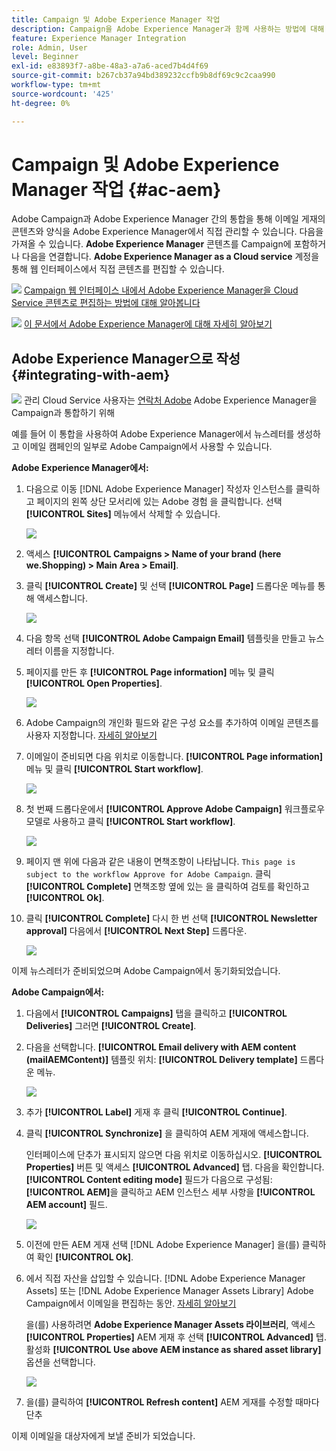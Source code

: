 ```yaml
---
title: Campaign 및 Adobe Experience Manager 작업
description: Campaign을 Adobe Experience Manager과 함께 사용하는 방법에 대해 알아보기
feature: Experience Manager Integration
role: Admin, User
level: Beginner
exl-id: e83893f7-a8be-48a3-a7a6-aced7b4d4f69
source-git-commit: b267cb37a94bd389232ccfb9b8df69c9c2caa990
workflow-type: tm+mt
source-wordcount: '425'
ht-degree: 0%

---
```


# Campaign 및 Adobe Experience Manager 작업 {#ac-aem}

Adobe Campaign과 Adobe Experience Manager 간의 통합을 통해 이메일 게재의 콘텐츠와 양식을 Adobe Experience Manager에서 직접 관리할 수 있습니다. 다음을 가져올 수 있습니다. **Adobe Experience Manager** 콘텐츠를 Campaign에 포함하거나 다음을 연결합니다. **Adobe Experience Manager as a Cloud service** 계정을 통해 웹 인터페이스에서 직접 콘텐츠를 편집할 수 있습니다.

![](../assets/do-not-localize/book.png) [Campaign 웹 인터페이스 내에서 Adobe Experience Manager을 Cloud Service 콘텐츠로 편집하는 방법에 대해 알아봅니다](https://experienceleague.adobe.com/docs/campaign-web/v8/msg/email/content/integrations/aem-content.html?lang=en)

![](../assets/do-not-localize/book.png) [이 문서에서 Adobe Experience Manager에 대해 자세히 알아보기](https://experienceleague.adobe.com/docs/experience-manager-65/administering/integration/campaignonpremise.html#aem-and-adobe-campaign-integration-workflow)

## Adobe Experience Manager으로 작성 {#integrating-with-aem}

![](../assets/do-not-localize/speech.png)  관리 Cloud Service 사용자는 [연락처 Adobe](../start/campaign-faq.md#support) Adobe Experience Manager을 Campaign과 통합하기 위해

예를 들어 이 통합을 사용하여 Adobe Experience Manager에서 뉴스레터를 생성하고 이메일 캠페인의 일부로 Adobe Campaign에서 사용할 수 있습니다.

**Adobe Experience Manager에서:**

1. 다음으로 이동 [!DNL Adobe Experience Manager] 작성자 인스턴스를 클릭하고 페이지의 왼쪽 상단 모서리에 있는 Adobe 경험 을 클릭합니다. 선택 **[!UICONTROL Sites]** 메뉴에서 삭제할 수 있습니다.

   ![](assets/aem_authoring_1.png)

1. 액세스 **[!UICONTROL Campaigns > Name of your brand (here we.Shopping) > Main Area > Email]**.

1. 클릭 **[!UICONTROL Create]** 및 선택 **[!UICONTROL Page]** 드롭다운 메뉴를 통해 액세스합니다.

   ![](assets/aem_authoring_2.png)

1. 다음 항목 선택 **[!UICONTROL Adobe Campaign Email]** 템플릿을 만들고 뉴스레터 이름을 지정합니다.

1. 페이지를 만든 후 **[!UICONTROL Page information]** 메뉴 및 클릭 **[!UICONTROL Open Properties]**.

   ![](assets/aem_authoring_3.png)

1. Adobe Campaign의 개인화 필드와 같은 구성 요소를 추가하여 이메일 콘텐츠를 사용자 지정합니다. [자세히 알아보기](https://experienceleague.adobe.com/docs/experience-manager-65/content/sites/authoring/aem-adobe-campaign/campaign.html?lang=en#editing-email-content)

1. 이메일이 준비되면 다음 위치로 이동합니다. **[!UICONTROL Page information]** 메뉴 및 클릭 **[!UICONTROL Start workflow]**.

   ![](assets/aem_authoring_4.png)

1. 첫 번째 드롭다운에서 **[!UICONTROL Approve Adobe Campaign]** 워크플로우 모델로 사용하고 클릭 **[!UICONTROL Start workflow]**.

   ![](assets/aem_authoring_5.png)

1. 페이지 맨 위에 다음과 같은 내용이 면책조항이 나타납니다. `This page is subject to the workflow Approve for Adobe Campaign`. 클릭 **[!UICONTROL Complete]** 면책조항 옆에 있는 을 클릭하여 검토를 확인하고 **[!UICONTROL Ok]**.

1. 클릭 **[!UICONTROL Complete]** 다시 한 번 선택 **[!UICONTROL Newsletter approval]** 다음에서 **[!UICONTROL Next Step]** 드롭다운.

   ![](assets/aem_authoring_6.png)

이제 뉴스레터가 준비되었으며 Adobe Campaign에서 동기화되었습니다.

**Adobe Campaign에서:**

1. 다음에서 **[!UICONTROL Campaigns]** 탭을 클릭하고 **[!UICONTROL Deliveries]** 그러면 **[!UICONTROL Create]**.

1. 다음을 선택합니다. **[!UICONTROL Email delivery with AEM content (mailAEMContent)]** 템플릿 위치: **[!UICONTROL Delivery template]** 드롭다운 메뉴.

   ![](assets/aem_authoring_7.png)

1. 추가 **[!UICONTROL Label]** 게재 후 클릭 **[!UICONTROL Continue]**.

1. 클릭 **[!UICONTROL Synchronize]** 을 클릭하여 AEM 게재에 액세스합니다.

   인터페이스에 단추가 표시되지 않으면 다음 위치로 이동하십시오. **[!UICONTROL Properties]** 버튼 및 액세스 **[!UICONTROL Advanced]** 탭. 다음을 확인합니다. **[!UICONTROL Content editing mode]** 필드가 다음으로 구성됨: **[!UICONTROL AEM]**&#x200B;을 클릭하고 AEM 인스턴스 세부 사항을 **[!UICONTROL AEM account]** 필드.

   ![](assets/aem_authoring_8.png)

1. 이전에 만든 AEM 게재 선택 [!DNL Adobe Experience Manager] 을(를) 클릭하여 확인 **[!UICONTROL Ok]**.

1. 에서 직접 자산을 삽입할 수 있습니다. [!DNL Adobe Experience Manager Assets] 또는 [!DNL Adobe Experience Manager Assets Library] Adobe Campaign에서 이메일을 편집하는 동안. [자세히 알아보기](https://experienceleague.adobe.com/docs/experience-manager-cloud-service/assets/overview.html)

   을(를) 사용하려면 **Adobe Experience Manager Assets 라이브러리**, 액세스 **[!UICONTROL Properties]** AEM 게재 후 선택 **[!UICONTROL Advanced]** 탭. 활성화 **[!UICONTROL Use above AEM instance as shared asset library]** 옵션을 선택합니다.

   ![](assets/aem_authoring_9.png)

1. 을(를) 클릭하여 **[!UICONTROL Refresh content]** AEM 게재를 수정할 때마다 단추

이제 이메일을 대상자에게 보낼 준비가 되었습니다.

